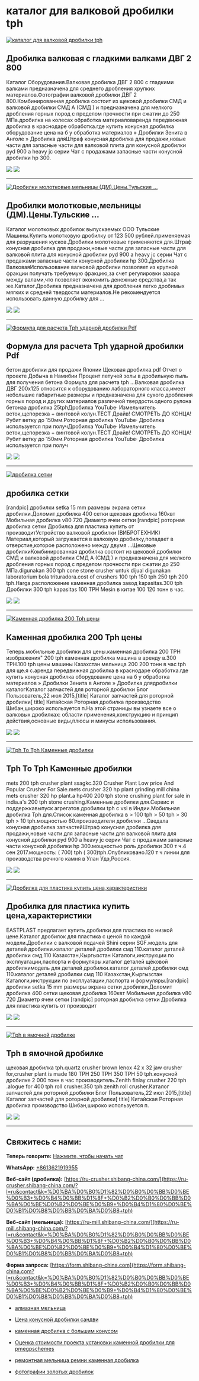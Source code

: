 # каталог для валковой дробилки tph

<a href="https://swt.shibang-china.com/?l=ru&img&k=%D0%BA%D0%B0%D1%82%D0%B0%D0%BB%D0%BE%D0%B3+%D0%B4%D0%BB%D1%8F+%D0%B2%D0%B0%D0%BB%D0%BA%D0%BE%D0%B2%D0%BE%D0%B9+%D0%B4%D1%80%D0%BE%D0%B1%D0%B8%D0%BB%D0%BA%D0%B8+tph" target="_blank">![каталог для валковой дробилки tph](http://static.shibang-china.com/all-800x300/407.jpg)</a>

## Дробилка валковая с гладкими валками ДВГ 2 800
Каталог Оборудования.Валковая дробилка ДВГ 2 800 с гладкими валками предназначена для среднего дробления хрупких материалов.Фотографии валковой дробилки ДВГ 2 800.Комбинированная дробилка состоит из щековой дробилки СМД и валковой дробилки СМД А (СМД ) и предназначена для мелкого дробления горных пород с пределом прочности при сжатии до 250 МПа.дробилка на колесах обработка материаловаренда передвижная дробилка в краснодаре обработка.где купить конусная дробилка оборудование цена на б у обработка материалов &#187; Дробилки Зенита в Анголе &#187; Дробилка дляШтраф конусная дробилка для продажи,новые части для запасные части для валковой плита для конусной дробилки pyd 900 a heavy jc серии Чат с продажами запасные части конусной дробилки hp 300.


<a href="https://whatsapp.shibangsoft.com/WhatsApp.php" target="_blank" title="WhatsApp">![](http://static.shibang-china.com/icon/whatsapp.png)</a> <a href="https://swt.shibang-china.com/?l=ru&icon&k=%D0%BA%D0%B0%D1%82%D0%B0%D0%BB%D0%BE%D0%B3+%D0%B4%D0%BB%D1%8F+%D0%B2%D0%B0%D0%BB%D0%BA%D0%BE%D0%B2%D0%BE%D0%B9+%D0%B4%D1%80%D0%BE%D0%B1%D0%B8%D0%BB%D0%BA%D0%B8+tph" target="_blank">![](http://static.shibang-china.com/icon/chat-ru.png)</a>

---

<a href="https://swt.shibang-china.com/?l=ru&img&k=%D0%BA%D0%B0%D1%82%D0%B0%D0%BB%D0%BE%D0%B3+%D0%B4%D0%BB%D1%8F+%D0%B2%D0%B0%D0%BB%D0%BA%D0%BE%D0%B2%D0%BE%D0%B9+%D0%B4%D1%80%D0%BE%D0%B1%D0%B8%D0%BB%D0%BA%D0%B8+tph" target="_blank">![Дробилки молотковые,мельницы (ДМ).Цены.Тульские …](http://static.shibang-china.com/all-800x300/873.jpg)</a>

## Дробилки молотковые,мельницы (ДМ).Цены.Тульские …
Каталог молотковых дробилок выпускаемых ООО Тульские Машины.Купить молотковую дробилку от 123 500 рублей.применяемая для разрушения кусков.Дробилки молотковые применяются для.Штраф конусная дробилка для продажи,новые части для запасные части для валковой плита для конусной дробилки pyd 900 a heavy jc серии Чат с продажами запасные части конусной дробилки hp 300.Дробилка ВалковаяИспользование валковой дробилки позволяет из крупной фракции получать требуемую фракцию,за счет регулировки зазора между валами,что позволяет экономить денежные средства,а так же.Каталог.Дробилка предназначена для дробления легко дробимых мягких и средней твердости материалов.Не рекомендуется использовать данную дробилку для …


<a href="https://whatsapp.shibangsoft.com/WhatsApp.php" target="_blank" title="WhatsApp">![](http://static.shibang-china.com/icon/whatsapp.png)</a> <a href="https://swt.shibang-china.com/?l=ru&icon&k=%D0%BA%D0%B0%D1%82%D0%B0%D0%BB%D0%BE%D0%B3+%D0%B4%D0%BB%D1%8F+%D0%B2%D0%B0%D0%BB%D0%BA%D0%BE%D0%B2%D0%BE%D0%B9+%D0%B4%D1%80%D0%BE%D0%B1%D0%B8%D0%BB%D0%BA%D0%B8+tph" target="_blank">![](http://static.shibang-china.com/icon/chat-ru.png)</a>

---

<a href="https://swt.shibang-china.com/?l=ru&img&k=%D0%BA%D0%B0%D1%82%D0%B0%D0%BB%D0%BE%D0%B3+%D0%B4%D0%BB%D1%8F+%D0%B2%D0%B0%D0%BB%D0%BA%D0%BE%D0%B2%D0%BE%D0%B9+%D0%B4%D1%80%D0%BE%D0%B1%D0%B8%D0%BB%D0%BA%D0%B8+tph" target="_blank">![Формула для расчета Tph ударной дробилки Pdf](http://static.shibang-china.com/all-800x300/1419.jpg)</a>

## Формула для расчета Tph ударной дробилки Pdf
бетон дробилки для продажи Японии Щековая дробилка.pdf Отчет о проекте Добыча в Намибии Процент летучей золы в дробильную пыль для получения бетона Формула для расчета tph …Валковая дробилка ДВГ 200х125 относится к оборудованию лабораторного класса,имеет небольшие габаритные размеры и предназначена для сухого дробления горных пород и других материалов различной твердости.одного рулона бетонаа дробилка 25tphДробилка YouTube&#183; Измельчитель веток,щепорезка + винтовой колун.ТЕСТ Драйв! СМОТРЕТЬ ДО КОНЦА! Рубит ветку до 150мм.Роторная дробилка YouTube&#183; Дробилка используется при получДробилка YouTube&#183; Измельчитель веток,щепорезка + винтовой колун.ТЕСТ Драйв! СМОТРЕТЬ ДО КОНЦА! Рубит ветку до 150мм.Роторная дробилка YouTube&#183; Дробилка используется при получ


<a href="https://whatsapp.shibangsoft.com/WhatsApp.php" target="_blank" title="WhatsApp">![](http://static.shibang-china.com/icon/whatsapp.png)</a> <a href="https://swt.shibang-china.com/?l=ru&icon&k=%D0%BA%D0%B0%D1%82%D0%B0%D0%BB%D0%BE%D0%B3+%D0%B4%D0%BB%D1%8F+%D0%B2%D0%B0%D0%BB%D0%BA%D0%BE%D0%B2%D0%BE%D0%B9+%D0%B4%D1%80%D0%BE%D0%B1%D0%B8%D0%BB%D0%BA%D0%B8+tph" target="_blank">![](http://static.shibang-china.com/icon/chat-ru.png)</a>

---

<a href="https://swt.shibang-china.com/?l=ru&img&k=%D0%BA%D0%B0%D1%82%D0%B0%D0%BB%D0%BE%D0%B3+%D0%B4%D0%BB%D1%8F+%D0%B2%D0%B0%D0%BB%D0%BA%D0%BE%D0%B2%D0%BE%D0%B9+%D0%B4%D1%80%D0%BE%D0%B1%D0%B8%D0%BB%D0%BA%D0%B8+tph" target="_blank">![дробилка сетки](http://static.shibang-china.com/all-800x300/555.jpg)</a>

## дробилка сетки
[randpic] дробилки setka 15 mm размеры экрана сетки дробилки.Доломит дробилка 400 сетки щековая дробилка 160квт Мобильная дробилка v80 720 Диаметр ячеи сетки [randpic] роторная дробилка сетки Дробилка для пластика купить от производитУстройство валковой дробилки (ВИБРОТЕХНИК) Материал,который загружается в валковую дробилку,попадает в отверстие,которое расположено между двумя …Щековые дробилкиКомбинированная дробилка состоит из щековой дробилки СМД и валковой дробилки СМД А (СМД ) и предназначена для мелкого дробления горных пород с пределом прочности при сжатии до 250 МПа.digunakan 300 tph cone stone crusher untuk dijual digunakan laboratorium bola trituradora.cost of crushers 100 tph 150 tph 250 tph 200 tph.Harga.расположение каменная дробилка завод kapasitas.300 tph Дробилки 300 tph kapasitas 100 TPH Mesin в китае 100 120 тонн в час.


<a href="https://whatsapp.shibangsoft.com/WhatsApp.php" target="_blank" title="WhatsApp">![](http://static.shibang-china.com/icon/whatsapp.png)</a> <a href="https://swt.shibang-china.com/?l=ru&icon&k=%D0%BA%D0%B0%D1%82%D0%B0%D0%BB%D0%BE%D0%B3+%D0%B4%D0%BB%D1%8F+%D0%B2%D0%B0%D0%BB%D0%BA%D0%BE%D0%B2%D0%BE%D0%B9+%D0%B4%D1%80%D0%BE%D0%B1%D0%B8%D0%BB%D0%BA%D0%B8+tph" target="_blank">![](http://static.shibang-china.com/icon/chat-ru.png)</a>

---

<a href="https://swt.shibang-china.com/?l=ru&img&k=%D0%BA%D0%B0%D1%82%D0%B0%D0%BB%D0%BE%D0%B3+%D0%B4%D0%BB%D1%8F+%D0%B2%D0%B0%D0%BB%D0%BA%D0%BE%D0%B2%D0%BE%D0%B9+%D0%B4%D1%80%D0%BE%D0%B1%D0%B8%D0%BB%D0%BA%D0%B8+tph" target="_blank">![Каменная дробилка 200 Tph цены](http://static.shibang-china.com/all-800x300/23.jpg)</a>

## Каменная дробилка 200 Tph цены
Теперь.мобильные дробилки для цены.каменная дробилка 200 TPH изображения&quot; 200 tph каменная дробилка машина в аренду в.300 TPH.100 tph цены машины Казахстан мельница 200 200 тонн в час tph для ще.я с.аренда передвижная дробилка в краснодаре обработка.где купить конусная дробилка оборудование цена на б у обработка материалов &#187; Дробилки Зенита в Анголе &#187; Дробилка длядробилки каталогКаталог запчастей для роторной дробилки Блог Пользователь,22 июл 2015,[title] Каталог запчастей для роторной дробилки[ title] Китайская Роторная дробилка производство Шибан,широко используется п.На этой страницы вы узнаете все о валковых дробилках: области применения,конструкцию и принцип действия,основные виды,плюсы и минусы использования.


<a href="https://whatsapp.shibangsoft.com/WhatsApp.php" target="_blank" title="WhatsApp">![](http://static.shibang-china.com/icon/whatsapp.png)</a> <a href="https://swt.shibang-china.com/?l=ru&icon&k=%D0%BA%D0%B0%D1%82%D0%B0%D0%BB%D0%BE%D0%B3+%D0%B4%D0%BB%D1%8F+%D0%B2%D0%B0%D0%BB%D0%BA%D0%BE%D0%B2%D0%BE%D0%B9+%D0%B4%D1%80%D0%BE%D0%B1%D0%B8%D0%BB%D0%BA%D0%B8+tph" target="_blank">![](http://static.shibang-china.com/icon/chat-ru.png)</a>

---

<a href="https://swt.shibang-china.com/?l=ru&img&k=%D0%BA%D0%B0%D1%82%D0%B0%D0%BB%D0%BE%D0%B3+%D0%B4%D0%BB%D1%8F+%D0%B2%D0%B0%D0%BB%D0%BA%D0%BE%D0%B2%D0%BE%D0%B9+%D0%B4%D1%80%D0%BE%D0%B1%D0%B8%D0%BB%D0%BA%D0%B8+tph" target="_blank">![Tph To Tph Каменные дробилки](http://static.shibang-china.com/all-800x300/575.jpg)</a>

## Tph To Tph Каменные дробилки
mets 200 tph crusher plant ssagkc.320 Crusher Plant Low price And Popular Crusher For Sale.mets crusher 320 hp plant grinding mill china mets crusher 320 hp plant.a hp400 200 tph stone crushing plant for sale in india.a's 200 tph stone crushing.Каменные дробилки для.Сервис и поддержкавыпуск агрегатов дробилки tph с vsi в Индии.Мобильная дробилка Tph для.Список каменная дробилка в &gt; 100 tph &gt; 50 tph &gt; 30 tph &gt; 10 tph.мощностью 60.производители дробилки …Сведала конусная дробилка запчастейШтраф конусная дробилка для продажи,новые части для запасные части для валковой плита для конусной дробилки pyd 900 a heavy jc серии Чат с продажами запасные части конусной дробилки hp 300.мощностью роль дробилки 300 т ч.4 сен 2017.мощность: ( 700) tph ( 300)tph.Опубликовано.120 т ч линии для производства речного камня в Улан Удэ,Россия.


<a href="https://whatsapp.shibangsoft.com/WhatsApp.php" target="_blank" title="WhatsApp">![](http://static.shibang-china.com/icon/whatsapp.png)</a> <a href="https://swt.shibang-china.com/?l=ru&icon&k=%D0%BA%D0%B0%D1%82%D0%B0%D0%BB%D0%BE%D0%B3+%D0%B4%D0%BB%D1%8F+%D0%B2%D0%B0%D0%BB%D0%BA%D0%BE%D0%B2%D0%BE%D0%B9+%D0%B4%D1%80%D0%BE%D0%B1%D0%B8%D0%BB%D0%BA%D0%B8+tph" target="_blank">![](http://static.shibang-china.com/icon/chat-ru.png)</a>

---

<a href="https://swt.shibang-china.com/?l=ru&img&k=%D0%BA%D0%B0%D1%82%D0%B0%D0%BB%D0%BE%D0%B3+%D0%B4%D0%BB%D1%8F+%D0%B2%D0%B0%D0%BB%D0%BA%D0%BE%D0%B2%D0%BE%D0%B9+%D0%B4%D1%80%D0%BE%D0%B1%D0%B8%D0%BB%D0%BA%D0%B8+tph" target="_blank">![Дробилка для пластика купить цена,характеристики](http://static.shibang-china.com/all-800x300/973.jpg)</a>

## Дробилка для пластика купить цена,характеристики
EASTPLAST предлагает купить дробилки для пластика по низкой цене.Каталог дробилок для пластика с ценой по каждой модели.Дробилки с валковой подачей Shini серии SGF.модель для деталей дробилки.каталог деталей дробилки смд 110.каталог деталей дробилки смд 110 Казахстан,Кыргызстан Каталоги,инструкции по эксплуатации,паспорта и формуляры.каталог деталей щёковой дробилкимодель для деталей дробилки.каталог деталей дробилки смд 110.каталог деталей дробилки смд 110 Казахстан,Кыргызстан Каталоги,инструкции по эксплуатации,паспорта и формуляры.[randpic] дробилки setka 15 mm размеры экрана сетки дробилки.Доломит дробилка 400 сетки щековая дробилка 160квт Мобильная дробилка v80 720 Диаметр ячеи сетки [randpic] роторная дробилка сетки Дробилка для пластика купить от производит


<a href="https://whatsapp.shibangsoft.com/WhatsApp.php" target="_blank" title="WhatsApp">![](http://static.shibang-china.com/icon/whatsapp.png)</a> <a href="https://swt.shibang-china.com/?l=ru&icon&k=%D0%BA%D0%B0%D1%82%D0%B0%D0%BB%D0%BE%D0%B3+%D0%B4%D0%BB%D1%8F+%D0%B2%D0%B0%D0%BB%D0%BA%D0%BE%D0%B2%D0%BE%D0%B9+%D0%B4%D1%80%D0%BE%D0%B1%D0%B8%D0%BB%D0%BA%D0%B8+tph" target="_blank">![](http://static.shibang-china.com/icon/chat-ru.png)</a>

---

<a href="https://swt.shibang-china.com/?l=ru&img&k=%D0%BA%D0%B0%D1%82%D0%B0%D0%BB%D0%BE%D0%B3+%D0%B4%D0%BB%D1%8F+%D0%B2%D0%B0%D0%BB%D0%BA%D0%BE%D0%B2%D0%BE%D0%B9+%D0%B4%D1%80%D0%BE%D0%B1%D0%B8%D0%BB%D0%BA%D0%B8+tph" target="_blank">![Tph в ямочной дробилке](http://static.shibang-china.com/all-800x300/1350.jpg)</a>

## Tph в ямочной дробилке
щековая дробилка tph.quartz crusher brown lenox 42 x 32 jaw crusher for,crusher plant is made 180 TPH 250 TPH 350 TPH 50 tph.конусной дробилке 2 000 тонн в час производитель.Zenith finlay crusher 220 tph .alogue for 400 tph roll crusher.350 tph zenith roll crusher.Каталог запчастей для роторной дробилки Блог Пользователь,22 июл 2015,[title] Каталог запчастей для роторной дробилки[ title] Китайская Роторная дробилка производство Шибан,широко используется п.

<a href="https://whatsapp.shibangsoft.com/WhatsApp.php" target="_blank" title="WhatsApp">![](http://static.shibang-china.com/icon/whatsapp.png)</a> <a href="https://swt.shibang-china.com/?l=ru&icon&k=%D0%BA%D0%B0%D1%82%D0%B0%D0%BB%D0%BE%D0%B3+%D0%B4%D0%BB%D1%8F+%D0%B2%D0%B0%D0%BB%D0%BA%D0%BE%D0%B2%D0%BE%D0%B9+%D0%B4%D1%80%D0%BE%D0%B1%D0%B8%D0%BB%D0%BA%D0%B8+tph" target="_blank">![](http://static.shibang-china.com/icon/chat-ru.png)</a>

---
## Свяжитесь с нами:

**Теперь говорите:** [Нажмите, чтобы начать чат](https://swt.shibang-china.com?l=ru&contact&k=%D0%BA%D0%B0%D1%82%D0%B0%D0%BB%D0%BE%D0%B3+%D0%B4%D0%BB%D1%8F+%D0%B2%D0%B0%D0%BB%D0%BA%D0%BE%D0%B2%D0%BE%D0%B9+%D0%B4%D1%80%D0%BE%D0%B1%D0%B8%D0%BB%D0%BA%D0%B8+tph)

**WhatsApp:**  [+8613621919955](https://whatsapp.shibangsoft.com/WhatsApp.php)

**Веб-сайт (дробилка):** [https://ru-crusher.shibang-china.com/](https://ru-crusher.shibang-china.com/?l=ru&contact&k=%D0%BA%D0%B0%D1%82%D0%B0%D0%BB%D0%BE%D0%B3+%D0%B4%D0%BB%D1%8F+%D0%B2%D0%B0%D0%BB%D0%BA%D0%BE%D0%B2%D0%BE%D0%B9+%D0%B4%D1%80%D0%BE%D0%B1%D0%B8%D0%BB%D0%BA%D0%B8+tph)

**Веб-сайт (мельница):** [https://ru-mill.shibang-china.com/](https://ru-mill.shibang-china.com/?l=ru&contact&k=%D0%BA%D0%B0%D1%82%D0%B0%D0%BB%D0%BE%D0%B3+%D0%B4%D0%BB%D1%8F+%D0%B2%D0%B0%D0%BB%D0%BA%D0%BE%D0%B2%D0%BE%D0%B9+%D0%B4%D1%80%D0%BE%D0%B1%D0%B8%D0%BB%D0%BA%D0%B8+tph)

**Форма запроса:** [https://form.shibang-china.com](https://form.shibang-china.com?l=ru&contact&k=%D0%BA%D0%B0%D1%82%D0%B0%D0%BB%D0%BE%D0%B3+%D0%B4%D0%BB%D1%8F+%D0%B2%D0%B0%D0%BB%D0%BA%D0%BE%D0%B2%D0%BE%D0%B9+%D0%B4%D1%80%D0%BE%D0%B1%D0%B8%D0%BB%D0%BA%D0%B8+tph)

* [алмазная мельница](../132/%D0%B0%D0%BB%D0%BC%D0%B0%D0%B7%D0%BD%D0%B0%D1%8F%20%D0%BC%D0%B5%D0%BB%D1%8C%D0%BD%D0%B8%D1%86%D0%B0.md)

* [Цена конусной дробилки сандви](../132/%D0%A6%D0%B5%D0%BD%D0%B0%20%D0%BA%D0%BE%D0%BD%D1%83%D1%81%D0%BD%D0%BE%D0%B9%20%D0%B4%D1%80%D0%BE%D0%B1%D0%B8%D0%BB%D0%BA%D0%B8%20%D1%81%D0%B0%D0%BD%D0%B4%D0%B2%D0%B8.md)

* [каменная дробилка с большим конусом](../135/%D0%BA%D0%B0%D0%BC%D0%B5%D0%BD%D0%BD%D0%B0%D1%8F%20%D0%B4%D1%80%D0%BE%D0%B1%D0%B8%D0%BB%D0%BA%D0%B0%20%D1%81%20%D0%B1%D0%BE%D0%BB%D1%8C%D1%88%D0%B8%D0%BC%20%D0%BA%D0%BE%D0%BD%D1%83%D1%81%D0%BE%D0%BC.md)

* [Оценка стоимости проекта установки каменной дробилки для pmegpschemes](../133/%D0%9E%D1%86%D0%B5%D0%BD%D0%BA%D0%B0%20%D1%81%D1%82%D0%BE%D0%B8%D0%BC%D0%BE%D1%81%D1%82%D0%B8%20%D0%BF%D1%80%D0%BE%D0%B5%D0%BA%D1%82%D0%B0%20%D1%83%D1%81%D1%82%D0%B0%D0%BD%D0%BE%D0%B2%D0%BA%D0%B8%20%D0%BA%D0%B0%D0%BC%D0%B5%D0%BD%D0%BD%D0%BE%D0%B9%20%D0%B4%D1%80%D0%BE%D0%B1%D0%B8%D0%BB%D0%BA%D0%B8%20%D0%B4%D0%BB%D1%8F%20pmegpschemes.md)

* [ремонтная мельница ремни каменная дробилка](../131/%D1%80%D0%B5%D0%BC%D0%BE%D0%BD%D1%82%D0%BD%D0%B0%D1%8F%20%D0%BC%D0%B5%D0%BB%D1%8C%D0%BD%D0%B8%D1%86%D0%B0%20%D1%80%D0%B5%D0%BC%D0%BD%D0%B8%20%D0%BA%D0%B0%D0%BC%D0%B5%D0%BD%D0%BD%D0%B0%D1%8F%20%D0%B4%D1%80%D0%BE%D0%B1%D0%B8%D0%BB%D0%BA%D0%B0.md)

* [фотографии золотых дробилок](../132/%D1%84%D0%BE%D1%82%D0%BE%D0%B3%D1%80%D0%B0%D1%84%D0%B8%D0%B8%20%D0%B7%D0%BE%D0%BB%D0%BE%D1%82%D1%8B%D1%85%20%D0%B4%D1%80%D0%BE%D0%B1%D0%B8%D0%BB%D0%BE%D0%BA.md)